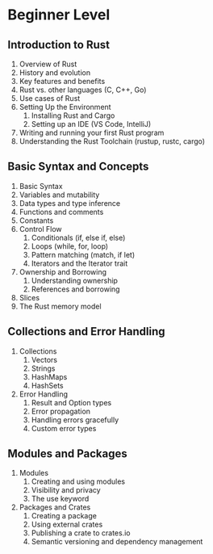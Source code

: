 # Beginner Level
## Introduction to Rust
1. Overview of Rust
2. History and evolution
3. Key features and benefits
4. Rust vs. other languages (C, C++, Go)
5. Use cases of Rust
6. Setting Up the Environment
    1. Installing Rust and Cargo
    2. Setting up an IDE (VS Code, IntelliJ)
7. Writing and running your first Rust program
8. Understanding the Rust Toolchain (rustup, rustc, cargo)

## Basic Syntax and Concepts
1. Basic Syntax
2. Variables and mutability
3. Data types and type inference
4. Functions and comments
5. Constants
6. Control Flow
    1. Conditionals (if, else if, else)
    2. Loops (while, for, loop)
    3. Pattern matching (match, if let)
    4. Iterators and the Iterator trait
7. Ownership and Borrowing
    1. Understanding ownership
    2. References and borrowing
8. Slices
9. The Rust memory model

## Collections and Error Handling
1. Collections
    1. Vectors
    2. Strings
    3. HashMaps
    4. HashSets
2. Error Handling
    1. Result and Option types
    2. Error propagation
    3. Handling errors gracefully
    4. Custom error types
## Modules and Packages
1. Modules
    1. Creating and using modules
    2. Visibility and privacy
    3. The use keyword
2. Packages and Crates
    1. Creating a package
    2. Using external crates
    3. Publishing a crate to crates.io
    4. Semantic versioning and dependency management
